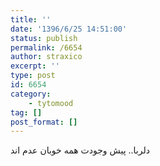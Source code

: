 ```yaml
---
title: ''
date: '1396/6/25 14:51:00'
status: publish
permalink: /6654
author: straxico
excerpt: ''
type: post
id: 6654
category:
    - tytomood
tag: []
post_format: []
---
```

دلربا.. پیش وجودت همه خوبان عدم اند